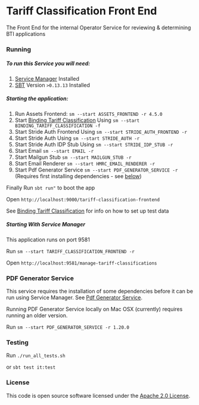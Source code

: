 
# Tariff Classification Front End

The Front End for the internal Operator Service for reviewing & determining BTI applications


### Running

##### To run this Service you will need:

1) [Service Manager](https://github.com/hmrc/service-manager) Installed
2) [SBT](https://www.scala-sbt.org) Version `>0.13.13` Installed

##### Starting the application:
 
1) Run Assets Frontend: `sm --start ASSETS_FRONTEND -r 4.5.0`
2) Start [Binding Tariff Classification](https://github.com/hmrc/binding-tariff-classification) Using `sm --start BINDING_TARIFF_CLASSIFICATION -f`
3) Start Stride Auth Frontend Using `sm --start STRIDE_AUTH_FRONTEND -r`
4) Start Stride Auth Using `sm --start STRIDE_AUTH -r`
5) Start Stride Auth IDP Stub Using `sm --start STRIDE_IDP_STUB -r`
6) Start Email `sm --start EMAIL -r`
7) Start Mailgun Stub `sm --start MAILGUN_STUB -r`
8) Start Email Renderer `sm --start HMRC_EMAIL_RENDERER -r`
9) Start Pdf Generator Service `sm --start PDF_GENERATOR_SERVICE -r` (Requires first installing dependencies - see [below](#pdf-generator-service))

Finally Run `sbt run"` to boot the app

Open `http://localhost:9000/tariff-classification-frontend`
 
See [Binding Tariff Classification](https://github.com/hmrc/binding-tariff-classification) for info on how to set up test data

##### Starting With Service Manager

This application runs on port 9581

Run `sm --start TARIFF_CLASSIFICATION_FRONTEND -r`

Open `http://localhost:9581/manage-tariff-classifications`

### PDF Generator Service
This service requires the installation of some dependencies before it can be run using Service Manager.  See [Pdf Generator Service](https://github.com/hmrc/pdf-generator-service).

Running PDF Generator Service locally on Mac OSX (currently) requires running an older version.  

Run `sm --start PDF_GENERATOR_SERVICE -r 1.20.0`

### Testing

Run `./run_all_tests.sh`

or `sbt test it:test`

### License

This code is open source software licensed under the [Apache 2.0 License]("http://www.apache.org/licenses/LICENSE-2.0.html").
